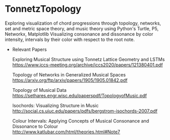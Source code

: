 # TonnetzTopology
Exploring visualization of chord progressions through topology, networks, set and metric space theory, and music theory using Python's Turtle, P5, Networkx, Matplotlib
Visualizing consonance and dissonance by color intensity, intervals by their color with respect to the root note. 


- Relevant Papers

    Exploring Musical Structure using Tonnetz Lattice Geometry and LSTMs
    https://www.iccs-meeting.org/archive/iccs2020/papers/121380401.pdf
    
    Topology of Networks in Generalized Musical Spaces
    https://arxiv.org/ftp/arxiv/papers/1905/1905.01842.pdf
    
    Topology of Musical Data
    https://sethares.engr.wisc.edu/paperspdf/TopologyofMusic.pdf
    
    Isochords: Visualizing Structure in Music
    http://social.cs.uiuc.edu/papers/pdfs/bergstrom-isochords-2007.pdf

    Colour Intervals: Applying Concepts of Musical Consonance and Dissonance to Colour
    http://www.katlubar.com/html/theories.html#Note7

